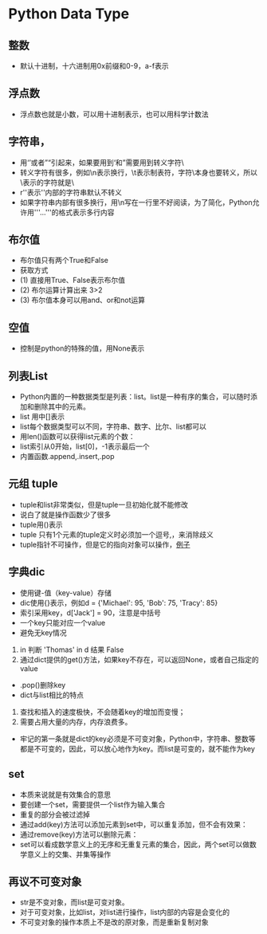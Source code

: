 # Python Data Type

## 整数 

- 默认十进制，十六进制用0x前缀和0-9，a-f表示

## 浮点数 

- 浮点数也就是小数，可以用十进制表示，也可以用科学计数法

## 字符串，
- 用‘’或者”“引起来，如果要用到‘和”需要用到转义字符\
- 转义字符有很多，例如\n表示换行，\t表示制表符，字符\本身也要转义，所以\\表示的字符就是\
- r''表示''内部的字符串默认不转义
- 如果字符串内部有很多换行，用\n写在一行里不好阅读，为了简化，Python允许用'''...'''的格式表示多行内容

## 布尔值
- 布尔值只有两个True和False
- 获取方式
- (1) 直接用True、False表示布尔值
- (2) 布尔运算计算出来 3>2
- (3) 布尔值本身可以用and、or和not运算

## 空值
- 控制是python的特殊的值，用None表示

## 列表List
- Python内置的一种数据类型是列表：list。list是一种有序的集合，可以随时添加和删除其中的元素。
- list 用中[]表示
- list每个数据类型可以不同，字符串、数字、比尔、list都可以
- 用len()函数可以获得list元素的个数：
- list索引从0开始，list[0]，-1表示最后一个
- 内置函数.append,.insert,.pop

## 元组 tuple
- tuple和list非常类似，但是tuple一旦初始化就不能修改
- 说白了就是操作函数少了很多
- tuple用()表示
- tuple 只有1个元素的tuple定义时必须加一个逗号,，来消除歧义
- tuple指针不可操作，但是它的指向对象可以操作，[例子](https://www.liaoxuefeng.com/wiki/0014316089557264a6b348958f449949df42a6d3a2e542c000/0014316724772904521142196b74a3f8abf93d8e97c6ee6000)

## 字典dic
- 使用键-值（key-value）存储
- dic使用{}表示，例如d = {'Michael': 95, 'Bob': 75, 'Tracy': 85}
- 索引采用key，d['Jack'] = 90，注意是中括号
- 一个key只能对应一个value
- 避免无key情况
1. in 判断 'Thomas' in d 结果 False
2. 通过dict提供的get()方法，如果key不存在，可以返回None，或者自己指定的value
- .pop()删除key
- dict与list相比的特点
1. 查找和插入的速度极快，不会随着key的增加而变慢；
2. 需要占用大量的内存，内存浪费多。
- 牢记的第一条就是dict的key必须是不可变对象，Python中，字符串、整数等都是不可变的，因此，可以放心地作为key。而list是可变的，就不能作为key

## set
- 本质来说就是有效集合的意思
- 要创建一个set，需要提供一个list作为输入集合
- 重复的部分会被过滤掉
- 通过add(key)方法可以添加元素到set中，可以重复添加，但不会有效果：
- 通过remove(key)方法可以删除元素：
- set可以看成数学意义上的无序和无重复元素的集合，因此，两个set可以做数学意义上的交集、并集等操作

## 再议不可变对象
- str是不变对象，而list是可变对象。
- 对于可变对象，比如list，对list进行操作，list内部的内容是会变化的
- 不可变对象的操作本质上不是改的原对象，而是重新复制对象

